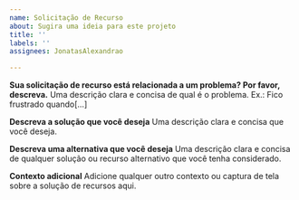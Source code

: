 ```yaml
---
name: Solicitação de Recurso
about: Sugira uma ideia para este projeto
title: ''
labels: ''
assignees: JonatasAlexandrao

---
```


**Sua solicitação de recurso está relacionada a um problema? Por favor, descreva.**
Uma descrição clara e concisa de qual é o problema. 
Ex.: Fico frustrado quando[...]

**Descreva a solução que você deseja**
Uma descrição clara e concisa que você deseja.

**Descreva uma alternativa que você deseja**
Uma descrição clara e concisa de qualquer solução ou recurso alternativo que você tenha considerado.

**Contexto adicional**
Adicione qualquer outro contexto ou captura de tela sobre a solução de recursos aqui.
